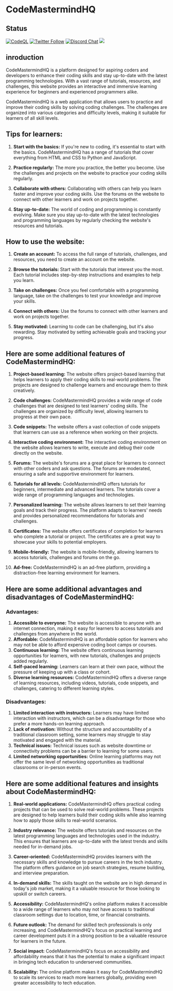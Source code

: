 # CodeMastermindHQ

## Status

<a href="https://github.com/Ajay-Dhangar/CodeMastermindHQ/actions/workflows/codeql.yml"><img src="https://github.com/Ajay-Dhangar/CodeMastermindHQ/actions/workflows/codeql.yml/badge.svg"  alt="CodeQL" /></a>
<a href="https://twitter.com/AJAYDHA27250016"><img src="https://img.shields.io/twitter/follow/AJAYDHA27250016.svg?style=social"  alt="Twitter Follow" /></a>
<a href="https://discord.gg/BFkPKMsfuZ"><img src="https://img.shields.io/discord/102860784329052160.svg" alt="Discord Chat" /></a>
<a href="https://github.com/Ajay-Dhangar/CodeMastermindHQ/blob/main/LICENSE"><img src="https://img.shields.io/github/license/sourcerer-io/hall-of-fame.svg?colorB=ff0000"></a>

## inroduction

CodeMastermindHQ is a platform designed for aspiring coders and developers to enhance their coding skills and stay up-to-date with the latest programming technologies. With a vast range of tutorials, resources, and challenges, this website provides an interactive and immersive learning experience for beginners and experienced programmers alike.

CodeMastermindHQ is a web application that allows users to practice and improve their coding skills by solving coding challenges. The challenges are organized into various categories and difficulty levels, making it suitable for learners of all skill levels.

## Tips for learners:

1. **Start with the basics:** If you're new to coding, it's essential to start with the basics. CodeMastermindHQ has a range of tutorials that cover everything from HTML and CSS to Python and JavaScript.

2. **Practice regularly:** The more you practice, the better you become. Use the challenges and projects on the website to practice your coding skills regularly.

3. **Collaborate with others:** Collaborating with others can help you learn faster and improve your coding skills. Use the forums on the website to connect with other learners and work on projects together.

4. **Stay up-to-date:** The world of coding and programming is constantly evolving. Make sure you stay up-to-date with the latest technologies and programming languages by regularly checking the website's resources and tutorials.

## How to use the website:

1. **Create an account:** To access the full range of tutorials, challenges, and resources, you need to create an account on the website.

2. **Browse the tutorials:** Start with the tutorials that interest you the most. Each tutorial includes step-by-step instructions and examples to help you learn.

3. **Take on challenges:** Once you feel comfortable with a programming language, take on the challenges to test your knowledge and improve your skills.

4. **Connect with others:** Use the forums to connect with other learners and work on projects together.

5. **Stay motivated:** Learning to code can be challenging, but it's also rewarding. Stay motivated by setting achievable goals and tracking your progress.

## Here are some additional features of CodeMastermindHQ:

1. **Project-based learning:** The website offers project-based learning that helps learners to apply their coding skills to real-world problems. The projects are designed to challenge learners and encourage them to think creatively.

2. **Code challenges:** CodeMastermindHQ provides a wide range of code challenges that are designed to test learners' coding skills. The challenges are organized by difficulty level, allowing learners to progress at their own pace.

3. **Code snippets:** The website offers a vast collection of code snippets that learners can use as a reference when working on their projects.

4. **Interactive coding environment:** The interactive coding environment on the website allows learners to write, execute and debug their code directly on the website.

5. **Forums:** The website's forums are a great place for learners to connect with other coders and ask questions. The forums are moderated, ensuring a safe and supportive environment for learners.

6. **Tutorials for all levels:** CodeMastermindHQ offers tutorials for beginners, intermediate and advanced learners. The tutorials cover a wide range of programming languages and technologies.

7. **Personalized learning:** The website allows learners to set their learning goals and track their progress. The platform adapts to learners' needs and provides personalized recommendations for tutorials and challenges.

8. **Certificates:** The website offers certificates of completion for learners who complete a tutorial or project. The certificates are a great way to showcase your skills to potential employers.

9. **Mobile-friendly:** The website is mobile-friendly, allowing learners to access tutorials, challenges and forums on the go.

10. **Ad-free:** CodeMastermindHQ is an ad-free platform, providing a distraction-free learning environment for learners.

## Here are some additional advantages and disadvantages of CodeMastermindHQ:

### Advantages:
1. **Accessible to everyone:** The website is accessible to anyone with an internet connection, making it easy for learners to access tutorials and challenges from anywhere in the world.
2. **Affordable:** CodeMastermindHQ is an affordable option for learners who may not be able to afford expensive coding boot camps or courses.
3. **Continuous learning:** The website offers continuous learning opportunities for learners, with new tutorials, challenges and projects added regularly.
4. **Self-paced learning:** Learners can learn at their own pace, without the pressure of keeping up with a class or cohort.
5. **Diverse learning resources:** CodeMastermindHQ offers a diverse range of learning resources, including videos, tutorials, code snippets, and challenges, catering to different learning styles.

### Disadvantages:

1. **Limited interaction with instructors:** Learners may have limited interaction with instructors, which can be a disadvantage for those who prefer a more hands-on learning approach.
2. **Lack of motivation:** Without the structure and accountability of a traditional classroom setting, some learners may struggle to stay motivated and engaged with the material.
3. **Technical issues:** Technical issues such as website downtime or connectivity problems can be a barrier to learning for some users.
4. **Limited networking opportunities:** Online learning platforms may not offer the same level of networking opportunities as traditional classrooms or in-person events.

## Here are some additional features and insights about CodeMastermindHQ:

1. **Real-world applications:** CodeMastermindHQ offers practical coding projects that can be used to solve real-world problems. These projects are designed to help learners build their coding skills while also learning how to apply those skills to real-world scenarios.

2. **Industry relevance:** The website offers tutorials and resources on the latest programming languages and technologies used in the industry. This ensures that learners are up-to-date with the latest trends and skills needed for in-demand jobs.

3. **Career-oriented:** CodeMastermindHQ provides learners with the necessary skills and knowledge to pursue careers in the tech industry. The platform offers guidance on job search strategies, resume building, and interview preparation.

4. **In-demand skills:** The skills taught on the website are in high demand in today's job market, making it a valuable resource for those looking to upskill or switch careers.

5. **Accessibility:** CodeMastermindHQ's online platform makes it accessible to a wide range of learners who may not have access to traditional classroom settings due to location, time, or financial constraints.

6. **Future outlook:** The demand for skilled tech professionals is only increasing, and CodeMastermindHQ's focus on practical learning and career development puts it in a strong position to be a valuable resource for learners in the future.

7. **Social impact:** CodeMastermindHQ's focus on accessibility and affordability means that it has the potential to make a significant impact in bringing tech education to underserved communities.

8. **Scalability:** The online platform makes it easy for CodeMastermindHQ to scale its services to reach more learners globally, providing even greater accessibility to tech education.
